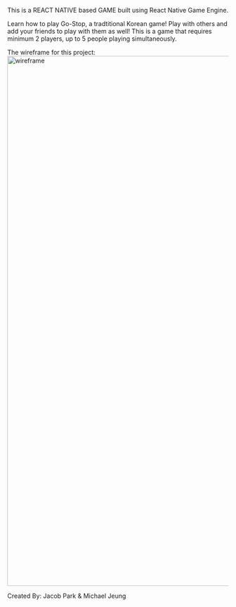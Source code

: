 This is a REACT NATIVE based GAME built using React Native Game Engine.

Learn how to play Go-Stop, a tradtitional Korean game!
Play with others and add your friends to play with them as well!
This is a game that requires minimum 2 players, up to 5 people playing simultaneously.

The wireframe for this project:
<img width="1207" alt="wireframe" src="https://github.com/mdbj12/Go-Stop/assets/84149349/71d60dbb-cfe7-41f1-874b-735ac0abd0cc">


Created By: Jacob Park & Michael Jeung